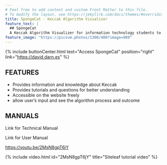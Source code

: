 ```yaml
---
# Feel free to add content and custom Front Matter to this file.
# To modify the layout, see https://jekyllrb.com/docs/themes/#overriding-theme-defaults
title: SpongeCat - Keccak Algorithm Visualizer
feature_text: |
  ## SpongeCat
  A Keccak Algorithm Visualizer for information technology students to better understand how keccak derived.
feature_image: "https://picsum.photos/1300/400?image=989"
---
```



{% include buttonCenter.html text="Access SpongeCat" position="right" link="https://david.darn.es" %}

## FEATURES
- Provides information and knowledge about Keccak
- Provides tutorials and questions for better understanding
- Accessible on the website freely
- allow user’s input and see the algorithm process and outcome


## MANUALS

Link for Technical Manual

Link for User Manual


https://youtu.be/2MsN8gpT6jY


{% include video.html id="2MsN8gpT6jY" title="Siteleaf tutorial video" %}